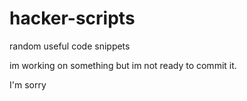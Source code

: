 # hacker-scripts
random useful code snippets

im working on something but im not ready to commit it.


I'm sorry
